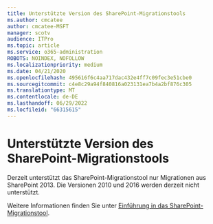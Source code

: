 ```yaml
---
title: Unterstützte Version des SharePoint-Migrationstools
ms.author: cmcatee
author: cmcatee-MSFT
manager: scotv
audience: ITPro
ms.topic: article
ms.service: o365-administration
ROBOTS: NOINDEX, NOFOLLOW
ms.localizationpriority: medium
ms.date: 04/21/2020
ms.openlocfilehash: 495616f6c4aa717dac432e4ff7c09fec3e51cbe0
ms.sourcegitcommit: c4e8c29a94f840816a023131ea7b4a2bf876c305
ms.translationtype: MT
ms.contentlocale: de-DE
ms.lasthandoff: 06/29/2022
ms.locfileid: "66315615"
---
```

# <a name="supported-version-of-the-sharepoint-migration-tool"></a>Unterstützte Version des SharePoint-Migrationstools



Derzeit unterstützt das SharePoint-Migrationstool nur Migrationen aus SharePoint 2013. Die Versionen 2010 und 2016 werden derzeit nicht unterstützt.
  
Weitere Informationen finden Sie unter [Einführung in das SharePoint-Migrationstool](https://go.microsoft.com/fwlink/?linkid=2044765&amp;clcid=0x409).
  

